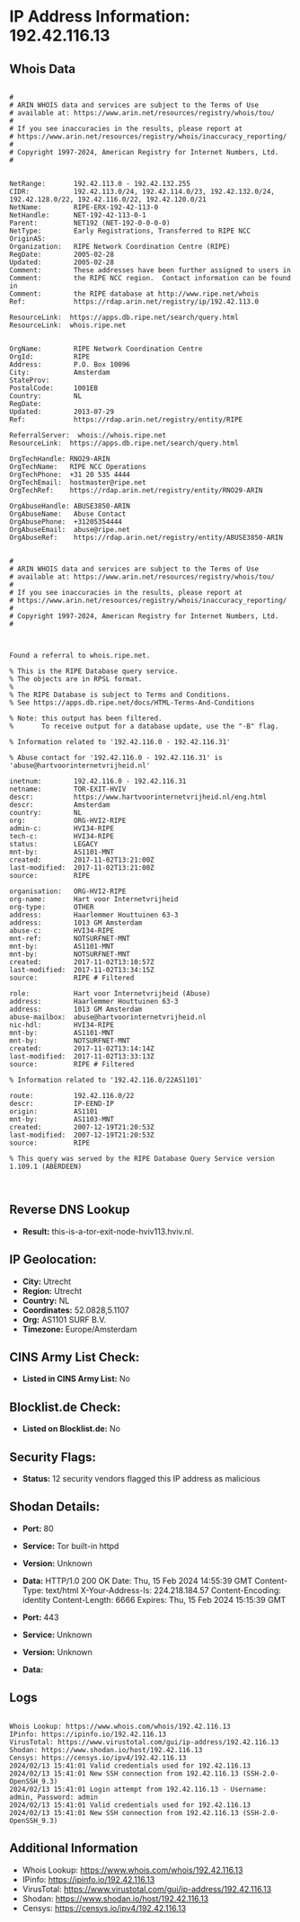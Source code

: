 # IP Address Information: 192.42.116.13

## Whois Data
```

#
# ARIN WHOIS data and services are subject to the Terms of Use
# available at: https://www.arin.net/resources/registry/whois/tou/
#
# If you see inaccuracies in the results, please report at
# https://www.arin.net/resources/registry/whois/inaccuracy_reporting/
#
# Copyright 1997-2024, American Registry for Internet Numbers, Ltd.
#


NetRange:       192.42.113.0 - 192.42.132.255
CIDR:           192.42.113.0/24, 192.42.114.0/23, 192.42.132.0/24, 192.42.128.0/22, 192.42.116.0/22, 192.42.120.0/21
NetName:        RIPE-ERX-192-42-113-0
NetHandle:      NET-192-42-113-0-1
Parent:         NET192 (NET-192-0-0-0-0)
NetType:        Early Registrations, Transferred to RIPE NCC
OriginAS:       
Organization:   RIPE Network Coordination Centre (RIPE)
RegDate:        2005-02-28
Updated:        2005-02-28
Comment:        These addresses have been further assigned to users in
Comment:        the RIPE NCC region.  Contact information can be found in
Comment:        the RIPE database at http://www.ripe.net/whois
Ref:            https://rdap.arin.net/registry/ip/192.42.113.0

ResourceLink:  https://apps.db.ripe.net/search/query.html
ResourceLink:  whois.ripe.net


OrgName:        RIPE Network Coordination Centre
OrgId:          RIPE
Address:        P.O. Box 10096
City:           Amsterdam
StateProv:      
PostalCode:     1001EB
Country:        NL
RegDate:        
Updated:        2013-07-29
Ref:            https://rdap.arin.net/registry/entity/RIPE

ReferralServer:  whois://whois.ripe.net
ResourceLink:  https://apps.db.ripe.net/search/query.html

OrgTechHandle: RNO29-ARIN
OrgTechName:   RIPE NCC Operations
OrgTechPhone:  +31 20 535 4444 
OrgTechEmail:  hostmaster@ripe.net
OrgTechRef:    https://rdap.arin.net/registry/entity/RNO29-ARIN

OrgAbuseHandle: ABUSE3850-ARIN
OrgAbuseName:   Abuse Contact
OrgAbusePhone:  +31205354444 
OrgAbuseEmail:  abuse@ripe.net
OrgAbuseRef:    https://rdap.arin.net/registry/entity/ABUSE3850-ARIN


#
# ARIN WHOIS data and services are subject to the Terms of Use
# available at: https://www.arin.net/resources/registry/whois/tou/
#
# If you see inaccuracies in the results, please report at
# https://www.arin.net/resources/registry/whois/inaccuracy_reporting/
#
# Copyright 1997-2024, American Registry for Internet Numbers, Ltd.
#



Found a referral to whois.ripe.net.

% This is the RIPE Database query service.
% The objects are in RPSL format.
%
% The RIPE Database is subject to Terms and Conditions.
% See https://apps.db.ripe.net/docs/HTML-Terms-And-Conditions

% Note: this output has been filtered.
%       To receive output for a database update, use the "-B" flag.

% Information related to '192.42.116.0 - 192.42.116.31'

% Abuse contact for '192.42.116.0 - 192.42.116.31' is 'abuse@hartvoorinternetvrijheid.nl'

inetnum:        192.42.116.0 - 192.42.116.31
netname:        TOR-EXIT-HVIV
descr:          https://www.hartvoorinternetvrijheid.nl/eng.html
descr:          Amsterdam
country:        NL
org:            ORG-HVI2-RIPE
admin-c:        HVI34-RIPE
tech-c:         HVI34-RIPE
status:         LEGACY
mnt-by:         AS1101-MNT
created:        2017-11-02T13:21:00Z
last-modified:  2017-11-02T13:21:00Z
source:         RIPE

organisation:   ORG-HVI2-RIPE
org-name:       Hart voor Internetvrijheid
org-type:       OTHER
address:        Haarlemmer Houttuinen 63-3
address:        1013 GM Amsterdam
abuse-c:        HVI34-RIPE
mnt-ref:        NOTSURFNET-MNT
mnt-by:         AS1101-MNT
mnt-by:         NOTSURFNET-MNT
created:        2017-11-02T13:10:57Z
last-modified:  2017-11-02T13:34:15Z
source:         RIPE # Filtered

role:           Hart voor Internetvrijheid (Abuse)
address:        Haarlemmer Houttuinen 63-3
address:        1013 GM Amsterdam
abuse-mailbox:  abuse@hartvoorinternetvrijheid.nl
nic-hdl:        HVI34-RIPE
mnt-by:         AS1101-MNT
mnt-by:         NOTSURFNET-MNT
created:        2017-11-02T13:14:14Z
last-modified:  2017-11-02T13:33:13Z
source:         RIPE # Filtered

% Information related to '192.42.116.0/22AS1101'

route:          192.42.116.0/22
descr:          IP-EEND-IP
origin:         AS1101
mnt-by:         AS1103-MNT
created:        2007-12-19T21:20:53Z
last-modified:  2007-12-19T21:20:53Z
source:         RIPE

% This query was served by the RIPE Database Query Service version 1.109.1 (ABERDEEN)



```
## Reverse DNS Lookup
- **Result:** this-is-a-tor-exit-node-hviv113.hviv.nl.

## IP Geolocation:
- **City:** Utrecht
- **Region:** Utrecht
- **Country:** NL
- **Coordinates:** 52.0828,5.1107
- **Org:** AS1101 SURF B.V.
- **Timezone:** Europe/Amsterdam

## CINS Army List Check:
- **Listed in CINS Army List:** 
No

## Blocklist.de Check:
- **Listed on Blocklist.de:** 
No

## Security Flags:
- **Status:** 12 security vendors flagged this IP address as malicious

## Shodan Details:
- **Port:** 80
- **Service:** Tor built-in httpd
- **Version:** Unknown
- **Data:** HTTP/1.0 200 OK
Date: Thu, 15 Feb 2024 14:55:39 GMT
Content-Type: text/html
X-Your-Address-Is: 224.218.184.57
Content-Encoding: identity
Content-Length: 6666
Expires: Thu, 15 Feb 2024 15:15:39 GMT



- **Port:** 443
- **Service:** Unknown
- **Version:** Unknown
- **Data:** 

## Logs
```

Whois Lookup: https://www.whois.com/whois/192.42.116.13
IPinfo: https://ipinfo.io/192.42.116.13
VirusTotal: https://www.virustotal.com/gui/ip-address/192.42.116.13
Shodan: https://www.shodan.io/host/192.42.116.13
Censys: https://censys.io/ipv4/192.42.116.13
2024/02/13 15:41:01 Valid credentials used for 192.42.116.13
2024/02/13 15:41:01 New SSH connection from 192.42.116.13 (SSH-2.0-OpenSSH_9.3)
2024/02/13 15:41:01 Login attempt from 192.42.116.13 - Username: admin, Password: admin
2024/02/13 15:41:01 Valid credentials used for 192.42.116.13
2024/02/13 15:41:01 New SSH connection from 192.42.116.13 (SSH-2.0-OpenSSH_9.3)

```
## Additional Information
- Whois Lookup: https://www.whois.com/whois/192.42.116.13
- IPinfo: https://ipinfo.io/192.42.116.13
- VirusTotal: https://www.virustotal.com/gui/ip-address/192.42.116.13
- Shodan: https://www.shodan.io/host/192.42.116.13
- Censys: https://censys.io/ipv4/192.42.116.13


